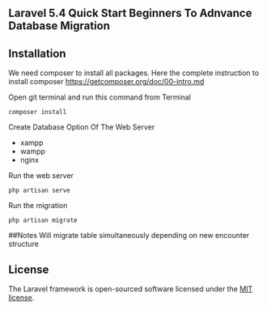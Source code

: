 ## Laravel 5.4 Quick Start Beginners To Adnvance Database Migration

## Installation

We need composer to install all packages.
Here the complete instruction to install composer https://getcomposer.org/doc/00-intro.md

Open git terminal and run this command from Terminal

```
composer install
```

Create Database
Option Of The Web Server
- xampp
- wampp
- nginx

Run the web server

```
php artisan serve
```

Run the migration

```
php artisan migrate
```

##Notes
Will migrate table simultaneously depending on new encounter structure

## License

The Laravel framework is open-sourced software licensed under the [MIT license](http://opensource.org/licenses/MIT).
